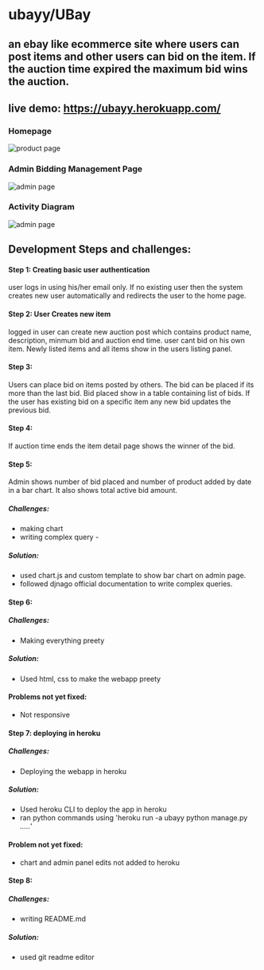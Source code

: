 # ubayy/UBay 

## an ebay like ecommerce site where users can post items and other users can bid on the item. If the auction time expired the maximum bid wins the auction.
## live demo: https://ubayy.herokuapp.com/
### Homepage

![product page](https://github.com/yeamin21/ubayy/blob/main/docs/Screenshot%202021-05-29%20093842.png?raw=true)

### Admin Bidding Management Page

![admin page](https://github.com/yeamin21/ubayy/blob/main/docs/Screenshot%202021-05-29%20093814.png?raw=true_)


### Activity Diagram 


![admin page](https://github.com/yeamin21/ubayy/blob/main/docs/Blank%20diagram.png?raw=true)


## Development Steps and challenges:

#### Step 1: Creating basic user authentication

user logs in using his/her email only. If no existing user then the system creates new user automatically and redirects the user to the home page.

#### Step 2: User Creates new item

logged in user can create new auction post which contains product name, description, minmum bid and auction end time. user cant bid on his own item. Newly listed items and all items show in the users listing panel.

#### Step 3:

Users can place bid on items posted by others. The bid can be placed if its more than the last bid. Bid placed show in a table containing list of bids. If the user has existing bid on a specific item any new bid updates the previous bid.

#### Step 4:

If auction time ends the item detail page shows the winner of the bid.


#### Step 5:

Admin shows number of bid placed and number of product added by date in a bar chart. It also shows total active bid amount. 

##### Challenges:
  * making chart
  * writing complex query - 
##### Solution: 
  * used chart.js and custom template to show bar chart on admin page.
  * followed djnago official documentation to write complex queries.
  
  
#### Step 6: 

##### Challenges:
  * Making everything preety
##### Solution:
  * Used html, css to make the webapp preety
#### Problems not yet fixed:
  * Not responsive

#### Step 7: deploying in heroku

##### Challenges:
  * Deploying the webapp in heroku
 
##### Solution:
  * Used heroku CLI to deploy the app in heroku
  * ran python commands using 'heroku run -a ubayy python manage.py *.....*'

#### Problem not yet fixed:
  * chart and admin panel edits not added to  heroku

#### Step 8:

##### Challenges:
  * writing README.md
  
##### Solution:
  * used git readme editor
  


